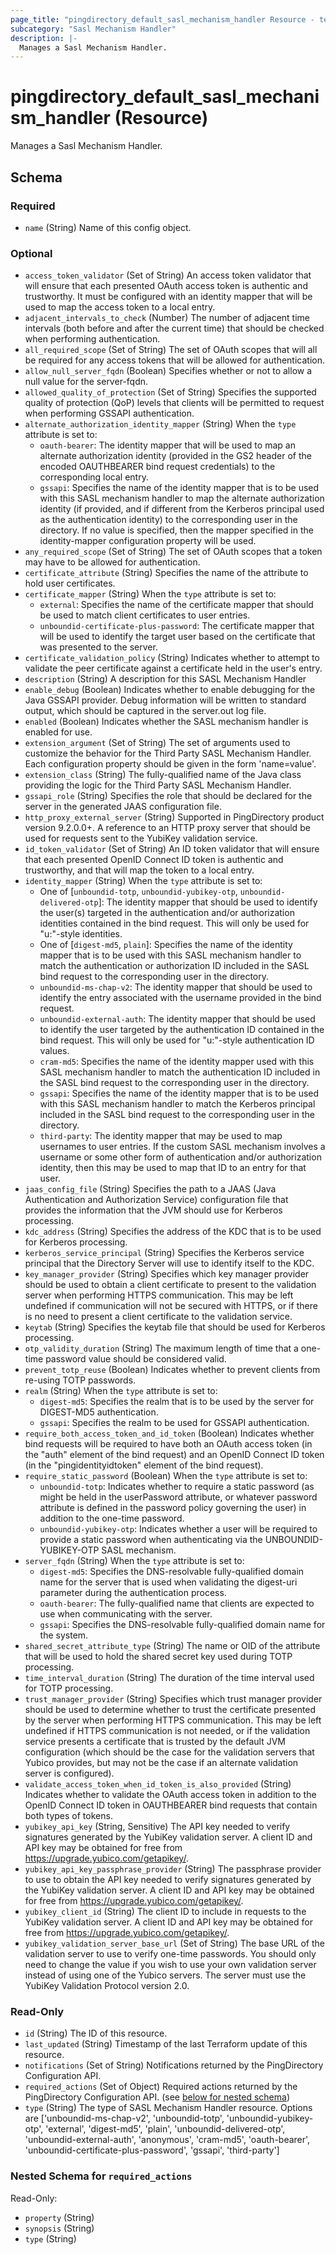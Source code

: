```yaml
---
page_title: "pingdirectory_default_sasl_mechanism_handler Resource - terraform-provider-pingdirectory"
subcategory: "Sasl Mechanism Handler"
description: |-
  Manages a Sasl Mechanism Handler.
---
```


# pingdirectory_default_sasl_mechanism_handler (Resource)

Manages a Sasl Mechanism Handler.



<!-- schema generated by tfplugindocs -->
## Schema

### Required

- `name` (String) Name of this config object.

### Optional

- `access_token_validator` (Set of String) An access token validator that will ensure that each presented OAuth access token is authentic and trustworthy. It must be configured with an identity mapper that will be used to map the access token to a local entry.
- `adjacent_intervals_to_check` (Number) The number of adjacent time intervals (both before and after the current time) that should be checked when performing authentication.
- `all_required_scope` (Set of String) The set of OAuth scopes that will all be required for any access tokens that will be allowed for authentication.
- `allow_null_server_fqdn` (Boolean) Specifies whether or not to allow a null value for the server-fqdn.
- `allowed_quality_of_protection` (Set of String) Specifies the supported quality of protection (QoP) levels that clients will be permitted to request when performing GSSAPI authentication.
- `alternate_authorization_identity_mapper` (String) When the `type` attribute is set to:
  - `oauth-bearer`: The identity mapper that will be used to map an alternate authorization identity (provided in the GS2 header of the encoded OAUTHBEARER bind request credentials) to the corresponding local entry.
  - `gssapi`: Specifies the name of the identity mapper that is to be used with this SASL mechanism handler to map the alternate authorization identity (if provided, and if different from the Kerberos principal used as the authentication identity) to the corresponding user in the directory. If no value is specified, then the mapper specified in the identity-mapper configuration property will be used.
- `any_required_scope` (Set of String) The set of OAuth scopes that a token may have to be allowed for authentication.
- `certificate_attribute` (String) Specifies the name of the attribute to hold user certificates.
- `certificate_mapper` (String) When the `type` attribute is set to:
  - `external`: Specifies the name of the certificate mapper that should be used to match client certificates to user entries.
  - `unboundid-certificate-plus-password`: The certificate mapper that will be used to identify the target user based on the certificate that was presented to the server.
- `certificate_validation_policy` (String) Indicates whether to attempt to validate the peer certificate against a certificate held in the user's entry.
- `description` (String) A description for this SASL Mechanism Handler
- `enable_debug` (Boolean) Indicates whether to enable debugging for the Java GSSAPI provider. Debug information will be written to standard output, which should be captured in the server.out log file.
- `enabled` (Boolean) Indicates whether the SASL mechanism handler is enabled for use.
- `extension_argument` (Set of String) The set of arguments used to customize the behavior for the Third Party SASL Mechanism Handler. Each configuration property should be given in the form 'name=value'.
- `extension_class` (String) The fully-qualified name of the Java class providing the logic for the Third Party SASL Mechanism Handler.
- `gssapi_role` (String) Specifies the role that should be declared for the server in the generated JAAS configuration file.
- `http_proxy_external_server` (String) Supported in PingDirectory product version 9.2.0.0+. A reference to an HTTP proxy server that should be used for requests sent to the YubiKey validation service.
- `id_token_validator` (Set of String) An ID token validator that will ensure that each presented OpenID Connect ID token is authentic and trustworthy, and that will map the token to a local entry.
- `identity_mapper` (String) When the `type` attribute is set to:
  - One of [`unboundid-totp`, `unboundid-yubikey-otp`, `unboundid-delivered-otp`]: The identity mapper that should be used to identify the user(s) targeted in the authentication and/or authorization identities contained in the bind request. This will only be used for "u:"-style identities.
  - One of [`digest-md5`, `plain`]: Specifies the name of the identity mapper that is to be used with this SASL mechanism handler to match the authentication or authorization ID included in the SASL bind request to the corresponding user in the directory.
  - `unboundid-ms-chap-v2`: The identity mapper that should be used to identify the entry associated with the username provided in the bind request.
  - `unboundid-external-auth`: The identity mapper that should be used to identify the user targeted by the authentication ID contained in the bind request. This will only be used for "u:"-style authentication ID values.
  - `cram-md5`: Specifies the name of the identity mapper used with this SASL mechanism handler to match the authentication ID included in the SASL bind request to the corresponding user in the directory.
  - `gssapi`: Specifies the name of the identity mapper that is to be used with this SASL mechanism handler to match the Kerberos principal included in the SASL bind request to the corresponding user in the directory.
  - `third-party`: The identity mapper that may be used to map usernames to user entries. If the custom SASL mechanism involves a username or some other form of authentication and/or authorization identity, then this may be used to map that ID to an entry for that user.
- `jaas_config_file` (String) Specifies the path to a JAAS (Java Authentication and Authorization Service) configuration file that provides the information that the JVM should use for Kerberos processing.
- `kdc_address` (String) Specifies the address of the KDC that is to be used for Kerberos processing.
- `kerberos_service_principal` (String) Specifies the Kerberos service principal that the Directory Server will use to identify itself to the KDC.
- `key_manager_provider` (String) Specifies which key manager provider should be used to obtain a client certificate to present to the validation server when performing HTTPS communication. This may be left undefined if communication will not be secured with HTTPS, or if there is no need to present a client certificate to the validation service.
- `keytab` (String) Specifies the keytab file that should be used for Kerberos processing.
- `otp_validity_duration` (String) The maximum length of time that a one-time password value should be considered valid.
- `prevent_totp_reuse` (Boolean) Indicates whether to prevent clients from re-using TOTP passwords.
- `realm` (String) When the `type` attribute is set to:
  - `digest-md5`: Specifies the realm that is to be used by the server for DIGEST-MD5 authentication.
  - `gssapi`: Specifies the realm to be used for GSSAPI authentication.
- `require_both_access_token_and_id_token` (Boolean) Indicates whether bind requests will be required to have both an OAuth access token (in the "auth" element of the bind request) and an OpenID Connect ID token (in the "pingidentityidtoken" element of the bind request).
- `require_static_password` (Boolean) When the `type` attribute is set to:
  - `unboundid-totp`: Indicates whether to require a static password (as might be held in the userPassword attribute, or whatever password attribute is defined in the password policy governing the user) in addition to the one-time password.
  - `unboundid-yubikey-otp`: Indicates whether a user will be required to provide a static password when authenticating via the UNBOUNDID-YUBIKEY-OTP SASL mechanism.
- `server_fqdn` (String) When the `type` attribute is set to:
  - `digest-md5`: Specifies the DNS-resolvable fully-qualified domain name for the server that is used when validating the digest-uri parameter during the authentication process.
  - `oauth-bearer`: The fully-qualified name that clients are expected to use when communicating with the server.
  - `gssapi`: Specifies the DNS-resolvable fully-qualified domain name for the system.
- `shared_secret_attribute_type` (String) The name or OID of the attribute that will be used to hold the shared secret key used during TOTP processing.
- `time_interval_duration` (String) The duration of the time interval used for TOTP processing.
- `trust_manager_provider` (String) Specifies which trust manager provider should be used to determine whether to trust the certificate presented by the server when performing HTTPS communication. This may be left undefined if HTTPS communication is not needed, or if the validation service presents a certificate that is trusted by the default JVM configuration (which should be the case for the validation servers that Yubico provides, but may not be the case if an alternate validation server is configured).
- `validate_access_token_when_id_token_is_also_provided` (String) Indicates whether to validate the OAuth access token in addition to the OpenID Connect ID token in OAUTHBEARER bind requests that contain both types of tokens.
- `yubikey_api_key` (String, Sensitive) The API key needed to verify signatures generated by the YubiKey validation server. A client ID and API key may be obtained for free from https://upgrade.yubico.com/getapikey/.
- `yubikey_api_key_passphrase_provider` (String) The passphrase provider to use to obtain the API key needed to verify signatures generated by the YubiKey validation server. A client ID and API key may be obtained for free from https://upgrade.yubico.com/getapikey/.
- `yubikey_client_id` (String) The client ID to include in requests to the YubiKey validation server. A client ID and API key may be obtained for free from https://upgrade.yubico.com/getapikey/.
- `yubikey_validation_server_base_url` (Set of String) The base URL of the validation server to use to verify one-time passwords. You should only need to change the value if you wish to use your own validation server instead of using one of the Yubico servers. The server must use the YubiKey Validation Protocol version 2.0.

### Read-Only

- `id` (String) The ID of this resource.
- `last_updated` (String) Timestamp of the last Terraform update of this resource.
- `notifications` (Set of String) Notifications returned by the PingDirectory Configuration API.
- `required_actions` (Set of Object) Required actions returned by the PingDirectory Configuration API. (see [below for nested schema](#nestedatt--required_actions))
- `type` (String) The type of SASL Mechanism Handler resource. Options are ['unboundid-ms-chap-v2', 'unboundid-totp', 'unboundid-yubikey-otp', 'external', 'digest-md5', 'plain', 'unboundid-delivered-otp', 'unboundid-external-auth', 'anonymous', 'cram-md5', 'oauth-bearer', 'unboundid-certificate-plus-password', 'gssapi', 'third-party']

<a id="nestedatt--required_actions"></a>
### Nested Schema for `required_actions`

Read-Only:

- `property` (String)
- `synopsis` (String)
- `type` (String)



